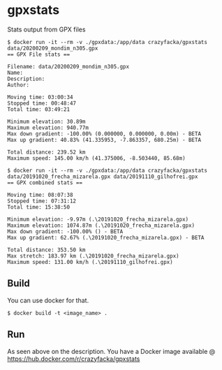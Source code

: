 # gpxstats
Stats output from GPX files

```
$ docker run -it --rm -v ./gpxdata:/app/data crazyfacka/gpxstats data/20200209_mondim_n305.gpx
== GPX File stats ==

Filename: data/20200209_mondim_n305.gpx
Name:
Description:
Author:

Moving time: 03:00:34
Stopped time: 00:48:47
Total time: 03:49:21

Minimum elevation: 30.89m
Maximum elevation: 940.77m
Max down gradient: -100.00% (0.000000, 0.000000, 0.00m) - BETA
Max up gradient: 40.83% (41.335953, -7.863357, 680.25m) - BETA

Total distance: 239.52 km
Maximum speed: 145.00 km/h (41.375006, -8.503440, 85.68m)
```

```
$ docker run -it --rm -v ./gpxdata:/app/data crazyfacka/gpxstats data/20191020_frecha_mizarela.gpx data/20191110_gilhofrei.gpx
== GPX combined stats ==

Moving time: 08:07:38
Stopped time: 07:31:12
Total time: 15:38:50

Minimum elevation: -9.97m (.\20191020_frecha_mizarela.gpx)
Maximum elevation: 1074.87m (.\20191020_frecha_mizarela.gpx)
Max down gradient: -100.00% () - BETA
Max up gradient: 62.67% (.\20191020_frecha_mizarela.gpx) - BETA

Total distance: 353.50 km
Max stretch: 183.97 km (.\20191020_frecha_mizarela.gpx)
Maximum speed: 131.00 km/h (.\20191110_gilhofrei.gpx)
```

## Build

You can use docker for that.

```
$ docker build -t <image_name> .
```

## Run

As seen above on the description. You have a Docker image available @ https://hub.docker.com/r/crazyfacka/gpxstats